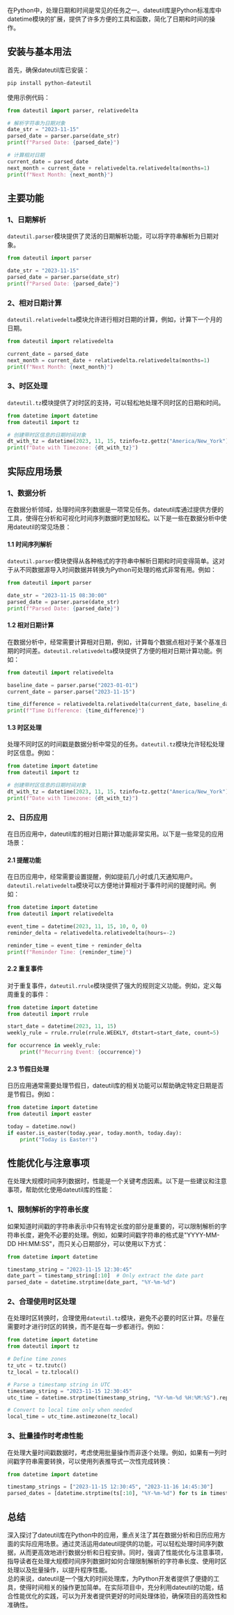 在Python中，处理日期和时间是常见的任务之一。dateutil库是Python标准库中datetime模块的扩展，提供了许多方便的工具和函数，简化了日期和时间的操作。
<a name="s8lAc"></a>
## 安装与基本用法
首先，确保dateutil库已安装：
```bash
pip install python-dateutil
```
使用示例代码：
```python
from dateutil import parser, relativedelta

# 解析字符串为日期对象
date_str = "2023-11-15"
parsed_date = parser.parse(date_str)
print(f"Parsed Date: {parsed_date}")

# 计算相对日期
current_date = parsed_date
next_month = current_date + relativedelta.relativedelta(months=1)
print(f"Next Month: {next_month}")
```
<a name="WQiPA"></a>
## 主要功能
<a name="E8puF"></a>
### 1、日期解析
`dateutil.parser`模块提供了灵活的日期解析功能，可以将字符串解析为日期对象。
```python
from dateutil import parser

date_str = "2023-11-15"
parsed_date = parser.parse(date_str)
print(f"Parsed Date: {parsed_date}")
```
<a name="SrXro"></a>
### 2、相对日期计算
`dateutil.relativedelta`模块允许进行相对日期的计算，例如，计算下一个月的日期。
```python
from dateutil import relativedelta

current_date = parsed_date
next_month = current_date + relativedelta.relativedelta(months=1)
print(f"Next Month: {next_month}")
```
<a name="oh85S"></a>
### 3、时区处理
`dateutil.tz`模块提供了对时区的支持，可以轻松地处理不同时区的日期和时间。
```python
from datetime import datetime
from dateutil import tz

# 创建带时区信息的日期时间对象
dt_with_tz = datetime(2023, 11, 15, tzinfo=tz.gettz("America/New_York"))
print(f"Date with Timezone: {dt_with_tz}")
```
<a name="d2x7D"></a>
## 实际应用场景
<a name="EYyZR"></a>
### 1、数据分析
在数据分析领域，处理时间序列数据是一项常见任务。dateutil库通过提供方便的工具，使得在分析和可视化时间序列数据时更加轻松。以下是一些在数据分析中使用dateutil的常见场景：
<a name="m1vcq"></a>
#### 1.1 时间序列解析
`dateutil.parser`模块使得从各种格式的字符串中解析日期和时间变得简单。这对于从不同数据源导入时间数据并转换为Python可处理的格式非常有用。例如：
```python
from dateutil import parser

date_str = "2023-11-15 08:30:00"
parsed_date = parser.parse(date_str)
print(f"Parsed Date: {parsed_date}")
```
<a name="QRGpT"></a>
#### 1.2 相对日期计算
在数据分析中，经常需要计算相对日期，例如，计算每个数据点相对于某个基准日期的时间差。`dateutil.relativedelta`模块提供了方便的相对日期计算功能。例如：
```python
from dateutil import relativedelta

baseline_date = parser.parse("2023-01-01")
current_date = parser.parse("2023-11-15")

time_difference = relativedelta.relativedelta(current_date, baseline_date)
print(f"Time Difference: {time_difference}")
```
<a name="Rbs76"></a>
#### 1.3 时区处理
处理不同时区的时间戳是数据分析中常见的任务。`dateutil.tz`模块允许轻松处理时区信息。例如：
```python
from datetime import datetime
from dateutil import tz

# 创建带时区信息的日期时间对象
dt_with_tz = datetime(2023, 11, 15, tzinfo=tz.gettz("America/New_York"))
print(f"Date with Timezone: {dt_with_tz}")
```
<a name="UoZZY"></a>
### 2、日历应用
在日历应用中，dateutil库的相对日期计算功能非常实用。以下是一些常见的应用场景：
<a name="H2d8E"></a>
#### 2.1 提醒功能
在日历应用中，经常需要设置提醒，例如提前几小时或几天通知用户。`dateutil.relativedelta`模块可以方便地计算相对于事件时间的提醒时间。例如：
```python
from datetime import datetime
from dateutil import relativedelta

event_time = datetime(2023, 11, 15, 10, 0, 0)
reminder_delta = relativedelta.relativedelta(hours=-2)

reminder_time = event_time + reminder_delta
print(f"Reminder Time: {reminder_time}")
```
<a name="KKtMu"></a>
#### 2.2 重复事件
对于重复事件，`dateutil.rrule`模块提供了强大的规则定义功能。例如，定义每周重复的事件：
```python
from datetime import datetime
from dateutil import rrule

start_date = datetime(2023, 11, 15)
weekly_rule = rrule.rrule(rrule.WEEKLY, dtstart=start_date, count=5)

for occurrence in weekly_rule:
    print(f"Recurring Event: {occurrence}")
```
<a name="iNRLL"></a>
#### 2.3 节假日处理
日历应用通常需要处理节假日，dateutil库的相关功能可以帮助确定特定日期是否是节假日。例如：
```python
from datetime import datetime
from dateutil import easter

today = datetime.now()
if easter.is_easter(today.year, today.month, today.day):
    print("Today is Easter!")
```
<a name="ZmasI"></a>
## 性能优化与注意事项
在处理大规模时间序列数据时，性能是一个关键考虑因素。以下是一些建议和注意事项，帮助优化使用dateutil库的性能：
<a name="R7hEQ"></a>
### 1、限制解析的字符串长度
如果知道时间戳的字符串表示中只有特定长度的部分是重要的，可以限制解析的字符串长度，避免不必要的处理。例如，如果时间戳字符串的格式是"YYYY-MM-DD HH:MM:SS"，而只关心日期部分，可以使用以下方式：
```python
from datetime import datetime

timestamp_string = "2023-11-15 12:30:45"
date_part = timestamp_string[:10]  # Only extract the date part
parsed_date = datetime.strptime(date_part, "%Y-%m-%d")
```
<a name="NCWgc"></a>
### 2、合理使用时区处理
在处理时区转换时，合理使用`dateutil.tz`模块，避免不必要的时区计算。尽量在需要时才进行时区的转换，而不是在每一步都进行。例如：
```python
from datetime import datetime
from dateutil import tz

# Define time zones
tz_utc = tz.tzutc()
tz_local = tz.tzlocal()

# Parse a timestamp string in UTC
timestamp_string = "2023-11-15 12:30:45"
utc_time = datetime.strptime(timestamp_string, "%Y-%m-%d %H:%M:%S").replace(tzinfo=tz_utc)

# Convert to local time only when needed
local_time = utc_time.astimezone(tz_local)
```
<a name="noEsk"></a>
### 3、批量操作时考虑性能
在处理大量时间戳数据时，考虑使用批量操作而非逐个处理。例如，如果有一列时间戳字符串需要转换，可以使用列表推导式一次性完成转换：
```python
from datetime import datetime

timestamp_strings = ["2023-11-15 12:30:45", "2023-11-16 14:45:30"]
parsed_dates = [datetime.strptime(ts[:10], "%Y-%m-%d") for ts in timestamp_strings]
```
<a name="Ivz3t"></a>
## 总结
深入探讨了dateutil库在Python中的应用，重点关注了其在数据分析和日历应用方面的实际应用场景。通过灵活运用dateutil提供的功能，可以轻松处理时间序列数据，从而更高效地进行数据分析和日程安排。同时，强调了性能优化与注意事项，指导读者在处理大规模时间序列数据时如何合理限制解析的字符串长度、使用时区处理以及批量操作，以提升程序性能。<br />总的来说，dateutil是一个强大的时间处理库，为Python开发者提供了便捷的工具，使得时间相关的操作更加简单。在实际项目中，充分利用dateutil的功能，结合性能优化的实践，可以为开发者提供更好的时间处理体验，确保项目的高效性和准确性。
